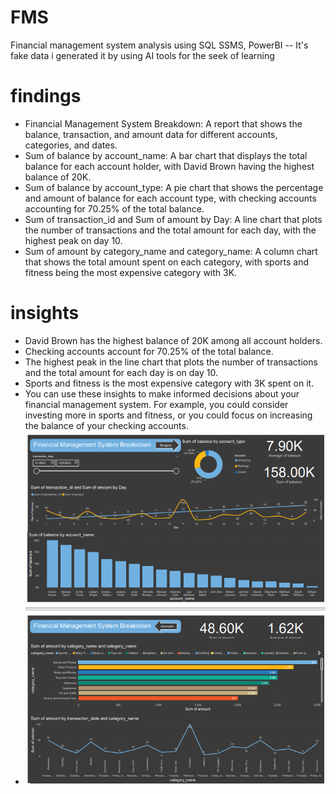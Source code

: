 # FMS 
Financial management system analysis using SQL SSMS, PowerBI
-- It's fake data i generated it by using AI tools for the seek of learning
# findings
- Financial Management System Breakdown: A report that shows the balance, transaction, and amount data for different accounts, categories, and dates.
- Sum of balance by account_name: A bar chart that displays the total balance for each account holder, with David Brown having the highest balance of 20K.
- Sum of balance by account_type: A pie chart that shows the percentage and amount of balance for each account type, with checking accounts accounting for 70.25% of the total balance.
- Sum of transaction_id and Sum of amount by Day: A line chart that plots the number of transactions and the total amount for each day, with the highest peak on day 10.
- Sum of amount by category_name and category_name: A column chart that shows the total amount spent on each category, with sports and fitness being the most expensive category with 3K.
# insights
- David Brown has the highest balance of 20K among all account holders.
- Checking accounts account for 70.25% of the total balance.
- The highest peak in the line chart that plots the number of transactions and the total amount for each day is on day 10.
- Sports and fitness is the most expensive category with 3K spent on it.
- You can use these insights to make informed decisions about your financial management system. For example, you could consider investing more in sports and fitness, or you could focus on increasing the balance of your checking accounts.
- ![](https://github.com/yasmin203/FMS/blob/main/FMS.png)
